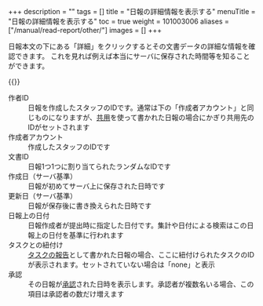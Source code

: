 +++
description = ""
tags = []
title = "日報の詳細情報を表示する"
menuTitle = "日報の詳細情報を表示する"
toc = true
weight = 101003006
aliases = ["/manual/read-report/other/"]
images = []
+++

日報本文の下にある「詳細」をクリックするとその文書データの詳細な情報を確認できます。
これを見れば例えば本当にサーバに保存された時間等を知ることができます。

{{<appscreen filename="report-detail" title="日報という１ドキュメントの詳細な情報">}}

<dl class="basic">
<dt>作者ID</dt>
<dd>日報を作成したスタッフのIDです。通常は下の「作成者アカウント」と同じものになりますが、<a href="/docs/manual/initial-setting/staff-local/share/">共用</a>を使って書かれた日報の場合にかぎり共用先のIDがセットされます</dd>
<dt>作成者アカウント</dt>
<dd>作成したスタッフのIDです</dd>
<dt>文書ID</dt>
<dd>日報1つ1つに割り当てられたランダムなIDです</dd>
<dt>作成日（サーバ基準）</dt>
<dd>日報が初めてサーバ上に保存された日時です</dd>
<dt>更新日（サーバ基準）</dt>
<dd>日報が保存後に書き換えられた日時です</dd>
<dt>日報上の日付</dt>
<dd>日報作成者が提出時に指定した日付です。集計や日付による検索はこの日報上の日付を基準に行われます</dd>
<dt>タスクとの紐付け</dt>
<dd><a href="/docs/manual/event/list/">タスクの報告</a>として書かれた日報の場合、ここに紐付けられたタスクのIDが表示されます。セットされていない場合は「none」と表示</dd>
<dt>承認</dt>
<dd>その日報が<a href="/docs/manual/read-report/state/">承認</a>された日時を表示します。承認者が複数名いる場合、この項目は承認者の数だけ増えます</dd>
</dl>
